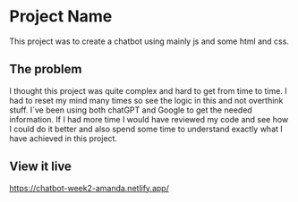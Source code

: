 # Project Name

This project was to create a chatbot using mainly js and some html and css.

## The problem

I thought this project was quite complex and hard to get from time to time. I had to reset my mind many times so see the logic in this and not overthink stuff. 
I´ve been using both chatGPT and Google to get the needed information. 
If I had more time I would have reviewed my code and see how I could do it better and also spend some time to understand exactly what I have achieved in this project.

## View it live

https://chatbot-week2-amanda.netlify.app/
